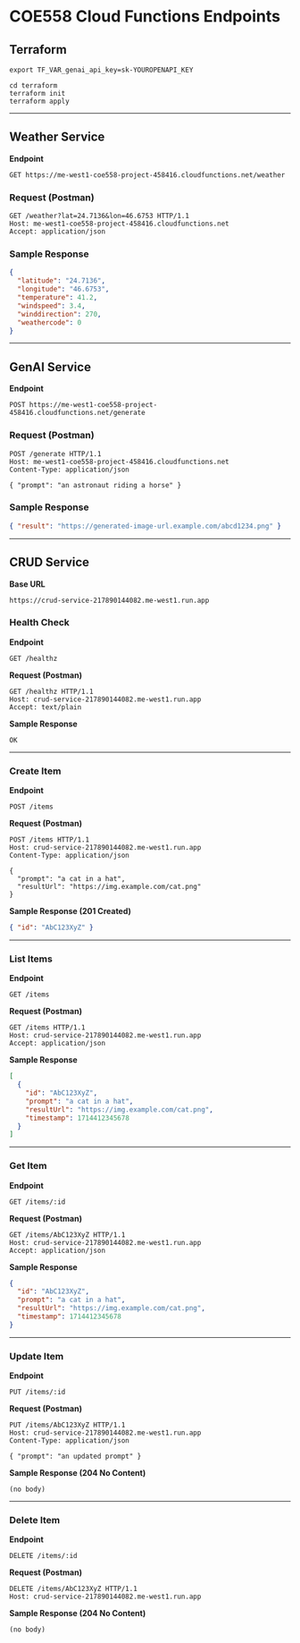 # COE558 Cloud Functions Endpoints

## Terraform
```
export TF_VAR_genai_api_key=sk-YOUROPENAPI_KEY

cd terraform
terraform init
terraform apply
```

---

## Weather Service

**Endpoint**
```
GET https://me-west1-coe558-project-458416.cloudfunctions.net/weather
```

### Request (Postman)
```
GET /weather?lat=24.7136&lon=46.6753 HTTP/1.1
Host: me-west1-coe558-project-458416.cloudfunctions.net
Accept: application/json
```

### Sample Response
```json
{
  "latitude": "24.7136",
  "longitude": "46.6753",
  "temperature": 41.2,
  "windspeed": 3.4,
  "winddirection": 270,
  "weathercode": 0
}
```

---

## GenAI Service

**Endpoint**
```
POST https://me-west1-coe558-project-458416.cloudfunctions.net/generate
```

### Request (Postman)
```
POST /generate HTTP/1.1
Host: me-west1-coe558-project-458416.cloudfunctions.net
Content-Type: application/json

{ "prompt": "an astronaut riding a horse" }
```

### Sample Response
```json
{ "result": "https://generated-image-url.example.com/abcd1234.png" }
```

---

## CRUD Service

**Base URL**
```
https://crud-service-217890144082.me-west1.run.app
```

### Health Check

**Endpoint**
```
GET /healthz
```
**Request (Postman)**
```
GET /healthz HTTP/1.1
Host: crud-service-217890144082.me-west1.run.app
Accept: text/plain
```
**Sample Response**
```
OK
```

---

### Create Item

**Endpoint**
```
POST /items
```
**Request (Postman)**
```
POST /items HTTP/1.1
Host: crud-service-217890144082.me-west1.run.app
Content-Type: application/json

{
  "prompt": "a cat in a hat",
  "resultUrl": "https://img.example.com/cat.png"
}
```
**Sample Response (201 Created)**
```json
{ "id": "AbC123XyZ" }
```

---

### List Items

**Endpoint**
```
GET /items
```
**Request (Postman)**
```
GET /items HTTP/1.1
Host: crud-service-217890144082.me-west1.run.app
Accept: application/json
```
**Sample Response**
```json
[
  {
    "id": "AbC123XyZ",
    "prompt": "a cat in a hat",
    "resultUrl": "https://img.example.com/cat.png",
    "timestamp": 1714412345678
  }
]
```

---

### Get Item

**Endpoint**
```
GET /items/:id
```
**Request (Postman)**
```
GET /items/AbC123XyZ HTTP/1.1
Host: crud-service-217890144082.me-west1.run.app
Accept: application/json
```
**Sample Response**
```json
{
  "id": "AbC123XyZ",
  "prompt": "a cat in a hat",
  "resultUrl": "https://img.example.com/cat.png",
  "timestamp": 1714412345678
}
```

---

### Update Item

**Endpoint**
```
PUT /items/:id
```
**Request (Postman)**
```
PUT /items/AbC123XyZ HTTP/1.1
Host: crud-service-217890144082.me-west1.run.app
Content-Type: application/json

{ "prompt": "an updated prompt" }
```
**Sample Response (204 No Content)**
```
(no body)
```

---

### Delete Item

**Endpoint**
```
DELETE /items/:id
```
**Request (Postman)**
```
DELETE /items/AbC123XyZ HTTP/1.1
Host: crud-service-217890144082.me-west1.run.app
```
**Sample Response (204 No Content)**
```
(no body)
```

